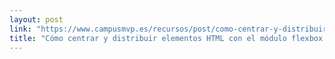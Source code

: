 ```yaml
---
layout: post
link: "https://www.campusmvp.es/recursos/post/como-centrar-y-distribuir-elementos-html-con-el-modulo-flexbox-de-css.aspx"
title: "Cómo centrar y distribuir elementos HTML con el módulo flexbox de CSS"
---
```

